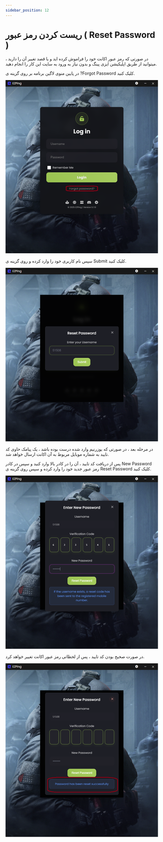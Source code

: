 ```yaml
---
sidebar_position: 12
---
```


# ریست کردن رمز عبور ( Reset Password ) 

در صورتی که رمز عبور اکانت خود را فراموش کرده اید و یا قصد تغییر آن را دارید ، میتوانید از طریق اپلیکیشن ایزی پینگ و بدون نیاز به ورود به سایت این کار را انجام دهید.

در پایین منوی لاگین برنامه بر روی گزینه ی ?Forgot Password کلیک کنید.

![winver-run](./img/reset-pw-0.png)

سپس نام کاربری خود را وارد کرده و روی گزینه ی Submit کلیک کنید.

![winver-run](./img/reset-pw-1.png)


در مرحله بعد ، در صورتی که یوزرنیم وارد شده درست بوده باشد ، یک پیامک حاوی کد تایید به شماره موبایل مربوط به آن اکانت ارسال خواهد شد.

پس از دریافت کد تایید ، آن را در کادر بالا وارد کنید و سپس در کادر New Password رمز عبور جدید خود را وارد کرده و سپس روی گزینه ی Reset Password کلیک کنید.

![winver-run](./img/reset-pw-2.png)

در صورت صحیح بودن کد تایید ، پس از لحظاتی رمز عبور اکانت تغییر خواهد کرد.

![winver-run](./img/reset-pw-3.png)
